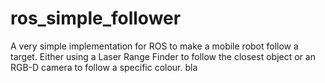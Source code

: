 # ros_simple_follower
A very simple implementation for ROS to make a mobile robot follow a target. Either using a Laser Range Finder to follow the closest object or an RGB-D camera to follow a specific colour.
bla
